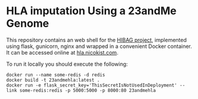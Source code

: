 
# HLA imputation Using a 23andMe Genome

This repository contains an web shell for the [HIBAG project](http://www.biostat.washington.edu/~bsweir/HIBAG/), implemented using flask, gunicorn, nginx and wrapped in a convenient Docker container. It can be accessed online at [hla.nicokist.com](http://hla.nicokist.com).

To run it locally you should execute the following:

```
docker run --name some-redis -d redis
docker build -t 23andmehla:latest .
docker run -e flask_secret_key='ThisSecretIsNotUsedInDeployment' --link some-redis:redis -p 5000:5000 -p 8000:80 23andmehla
```
